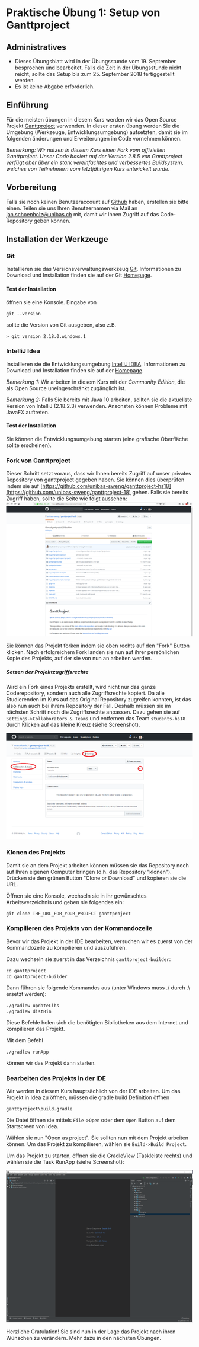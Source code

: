 # Praktische Übung 1: Setup von Ganttproject

## Administratives

* Dieses Übungsblatt wird in der Übungsstunde vom 19. September besprochen und bearbeitet. Falls die Zeit in der Übungsstunde nicht reicht, sollte 
  das Setup bis zum 25. September 2018 fertiggestellt werden. 
* Es ist keine Abgabe erforderlich.

## Einführung

Für die meisten übungen in diesem Kurs werden wir das Open Source Projekt [Ganttproject](http://www.ganttproject.biz/) verwenden. 
In dieser ersten übung werden Sie die Umgebung (Werkzeuge, Entwicklungsumgebung) aufsetzten, damit sie im folgenden änderungen und Erweiterungen im Code vornehmen können. 

*Bemerkung: Wir nutzen in diesem Kurs einen Fork vom offiziellen Ganttproject. Unser Code basiert auf der Version 2.8.5 von Ganttproject verfügt aber über ein stark vereinfachtes und verbessertes Buildsystem, welches von Teilnehmern vom letztjährigen Kurs entwickelt wurde.*

## Vorbereitung

Falls sie noch keinen Benutzeraccount auf [Github](https://www.github.com) haben, erstellen sie bitte einen. Teilen sie uns Ihren Benutzernamen via Mail an 
jan.schoenholz@unibas.ch mit, damit wir Ihnen Zugriff auf das Code-Repository geben können.  

## Installation der Werkzeuge

### Git 

Installieren sie das Versionsverwaltungswerkzeug [Git](https://git-scm.com/). Informationen zu Download und Installation finden sie auf der Git [Homepage](https://git-scm.com/).

#### Test der Installation

öffnen sie eine Konsole. Eingabe von
``` 
git --version 
```
sollte die Version von Git ausgeben, also z.B.
```
> git version 2.18.0.windows.1
```

### IntelliJ Idea

Installieren sie die Entwicklungsumgebung [IntelliJ IDEA](https://www.jetbrains.com/idea/). Informationen zu Download und Installation finden sie auf der [Homepage](https://www.jetbrains.com/idea/). 

*Bemerkung 1:* Wir arbeiten in diesem Kurs mit der *Community Edition*, die als Open Source uneingeschränkt zugänglich ist. 

*Bemerkung 2:* Falls Sie bereits mit Java 10 arbeiten, sollten sie die aktuellste Version von IntelliJ (2.18.2.3) verwenden. Ansonsten können Probleme mit JavaFX auftreten. 

#### Test der Installation

Sie können die Entwicklungsumgebung starten (eine grafische Oberfläche sollte erscheinen).

### Fork von Ganttproject

Dieser Schritt setzt voraus, dass wir Ihnen bereits Zugriff auf unser privates Repository von ganttproject gegeben haben. Sie können dies überprüfen indem sie auf [https://github.com/unibas-sweng/ganttproject-hs18](https://github.com/unibas-sweng/ganttproject-18) gehen. 
Falls sie bereits Zugriff haben, sollte die Seite wie folgt aussehen:
![image](../../exercises/images/github-ganttproject.png)


Sie können das Projekt forken indem sie oben rechts auf den "Fork" Button klicken.    Nach erfolgreichem Fork landen sie nun auf ihrer persönlichen Kopie des Projekts, auf der sie von nun an arbeiten werden. 

##### Setzen der Projektzugriffsrechte

Wird ein Fork eines Projekts erstellt, wird nicht nur das ganze Coderepository, sondern auch alle Zugriffsrechte kopiert. Da alle Studierenden im Kurs auf das Original Repository zugreifen konnten, ist das also nun auch bei ihrem Repository der Fall. Deshalb müssen sie im nächsten Schritt noch die Zugriffsrechte anpassen. 
Dazu gehen sie auf ```Settings->Collaborators & Teams``` und entfernen das Team ```students-hs18``` durch Klicken auf das kleine Kreuz (siehe Screenshot).

![image](../../exercises/images/github-collaborators.png)

### Klonen des Projekts

Damit sie an dem Projekt arbeiten können müssen sie das Repository noch auf Ihren eigenen Computer bringen (d.h. das Repository "klonen"). Drücken sie den grünen Button "Clone or Download" und kopieren sie die URL.
 
Öffnen sie eine Konsole, wechseln sie in ihr gewünschtes Arbeitsverzeichnis und geben sie folgendes ein:

```
git clone THE_URL_FOR_YOUR_PROJECT ganttproject
```

### Kompilieren des Projekts von der Kommandozeile

Bevor wir das Projekt in der IDE bearbeiten, versuchen wir es zuerst von der Kommandozeile zu kompilieren und auszuführen. 

Dazu wechseln sie zuerst in das Verzeichnis ```ganttproject-builder```:

```
cd ganttproject
cd ganttproject-builder
```

Dann führen sie folgende Kommandos aus (unter Windows muss ./ durch .\ ersetzt werden):

```
./gradlew updateLibs
./gradlew distBin
```

Diese Befehle holen sich die benötigten Bibliotheken aus dem Internet und kompilieren das Projekt. 

Mit dem Befehl
```
./gradlew runApp   
```
können wir das Projekt dann starten. 

### Bearbeiten des Projekts in der IDE

Wir werden in diesem Kurs hauptsächlich von der IDE arbeiten. Um das Projekt in Idea zu öffnen, müssen die gradle build Definition öffnen 
```
ganttproject\build.gradle
```
Die Datei öffnen sie mittels ```File->Open``` oder dem ```Open``` Button auf dem Startscreen von Idea.


Wählen sie nun "Open as project". Sie sollten nun mit dem Projekt arbeiten können. Um das Projekt zu kompilieren, wählen sie ```Build->Build Project```. 

Um das Projekt zu starten, öffnen sie die GradleView (Taskleiste rechts) und wählen sie die Task RunApp (siehe Screenshot):

![image](../../exercises/images/idea-run-ganttproject.png) 



Herzliche Gratulation! Sie sind nun in der Lage das Projekt nach ihren Wünschen zu verändern. Mehr dazu in den nächsten Übungen. 




